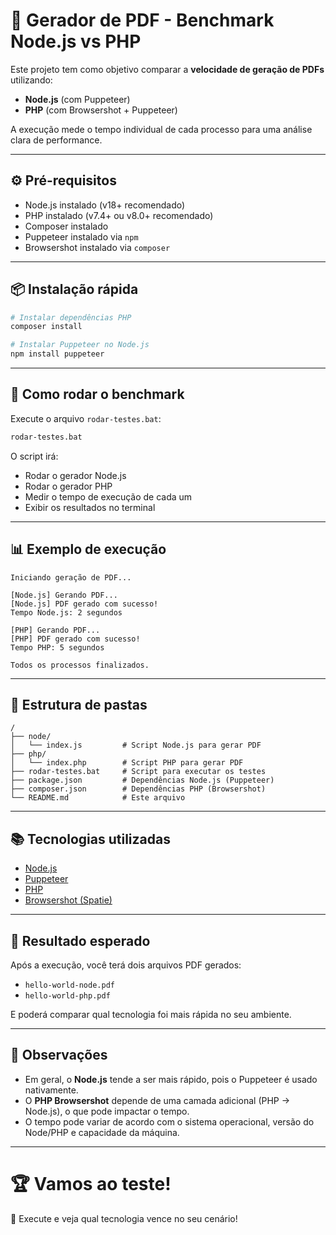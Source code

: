 # 📄 Gerador de PDF - Benchmark Node.js vs PHP

Este projeto tem como objetivo comparar a **velocidade de geração de PDFs** utilizando:
- **Node.js** (com Puppeteer)
- **PHP** (com Browsershot + Puppeteer)

A execução mede o tempo individual de cada processo para uma análise clara de performance.

---

## ⚙️ Pré-requisitos

- Node.js instalado (v18+ recomendado)
- PHP instalado (v7.4+ ou v8.0+ recomendado)
- Composer instalado
- Puppeteer instalado via `npm`
- Browsershot instalado via `composer`

---

## 📦 Instalação rápida

```bash
# Instalar dependências PHP
composer install

# Instalar Puppeteer no Node.js
npm install puppeteer
```

---

## 🚀 Como rodar o benchmark

Execute o arquivo `rodar-testes.bat`:

```bash
rodar-testes.bat
```

O script irá:
- Rodar o gerador Node.js
- Rodar o gerador PHP
- Medir o tempo de execução de cada um
- Exibir os resultados no terminal

---

## 📊 Exemplo de execução

```plaintext
Iniciando geração de PDF...

[Node.js] Gerando PDF...
[Node.js] PDF gerado com sucesso!
Tempo Node.js: 2 segundos

[PHP] Gerando PDF...
[PHP] PDF gerado com sucesso!
Tempo PHP: 5 segundos

Todos os processos finalizados.
```

---

## 📝 Estrutura de pastas

```plaintext
/
├── node/
│   └── index.js         # Script Node.js para gerar PDF
├── php/
│   └── index.php        # Script PHP para gerar PDF
├── rodar-testes.bat     # Script para executar os testes
├── package.json         # Dependências Node.js (Puppeteer)
├── composer.json        # Dependências PHP (Browsershot)
└── README.md            # Este arquivo
```

---

## 📚 Tecnologias utilizadas

- [Node.js](https://nodejs.org/)
- [Puppeteer](https://pptr.dev/)
- [PHP](https://www.php.net/)
- [Browsershot (Spatie)](https://github.com/spatie/browsershot)

---

## 🏁 Resultado esperado

Após a execução, você terá dois arquivos PDF gerados:
- `hello-world-node.pdf`
- `hello-world-php.pdf`

E poderá comparar qual tecnologia foi mais rápida no seu ambiente.

---

## 📢 Observações

- Em geral, o **Node.js** tende a ser mais rápido, pois o Puppeteer é usado nativamente.
- O **PHP Browsershot** depende de uma camada adicional (PHP → Node.js), o que pode impactar o tempo.
- O tempo pode variar de acordo com o sistema operacional, versão do Node/PHP e capacidade da máquina.

---

# 🏆 Vamos ao teste!

🚀 Execute e veja qual tecnologia vence no seu cenário!